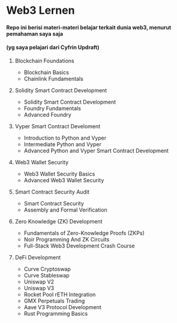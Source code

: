 # Web3 Lernen
#### Repo ini berisi materi-materi belajar terkait dunia web3, menurut pemahaman saya saja
#### (yg saya pelajari dari Cyfrin Updraft)

1. Blockchain Foundations
	* Blockchain Basics
	* Chainlink Fundamentals

2. Solidity Smart Contract Development
	* Solidity Smart Contract Development
	* Foundry Fundamentals
	* Advanced Foundry

3. Vyper Smart Contract Develoment
	* Introduction to Python and Vyper
	* Intermediate Python and Vyper
	* Advanced Python and Vyper Smart Contract Development

4. Web3 Wallet Security
	* Web3 Wallet Security Basics
	* Advanced Web3 Wallet Security

5. Smart Contract Security Audit
	* Smart Contract Security
	* Assembly and Formal Verification

6. Zero Knowledge (ZK) Development
	* Fundamentals of Zero-Knowledge Proofs (ZKPs)
	* Noir Programming And ZK Circuits
	* Full-Stack Web3 Development Crash Course

7. 	DeFi Development
	* Curve Cryptoswap
	* Curve Stableswap
	* Uniswap V2
	* Uniswap V3
	* Rocket Pool rETH Integration
	* GMX Perpetuals Trading
	* Aave V3 Protocol Development
	* Rust Programming Basics
	
